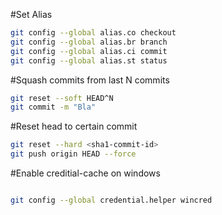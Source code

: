 #Set Alias

```bash
git config --global alias.co checkout
git config --global alias.br branch
git config --global alias.ci commit
git config --global alias.st status
```

#Squash commits from last N commits

```bash
git reset --soft HEAD^N
git commit -m "Bla"
```

#Reset head to certain commit

```bash
git reset --hard <sha1-commit-id>
git push origin HEAD --force
```

#Enable creditial-cache on windows

```bash

git config --global credential.helper wincred

```